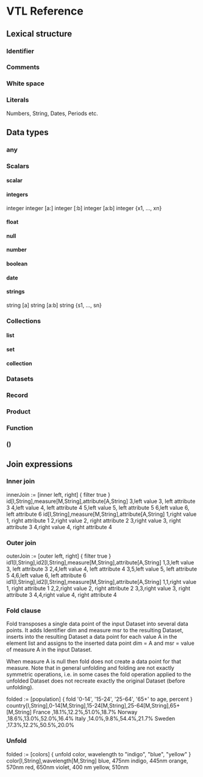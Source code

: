 # VTL Reference

## Lexical structure

### Identifier

### Comments

### White space

### Literals

Numbers, String, Dates, Periods etc.

## Data types

### any

### Scalars

#### scalar

#### integers

integer
integer [a:]
integer [:b]
integer [a:b]
integer {x1, ..., xn}

#### float

#### null

#### number

#### boolean

#### date

#### strings

string [a]
string [a:b]
string {s1, ..., sn}

### Collections

#### list

#### set

#### collection

### Datasets

### Record

### Product

### Function

### ()

## Join expressions

### Inner join

<div vtl-example>
    <vtl-code>
innerJoin := [inner left, right] {
    filter true
}
    </vtl-code>
    <vtl-dataset name="left">
id[I,String],measure[M,String],attribute[A,String]
3,left value 3, left attribute 3
4,left value 4, left attribute 4
5,left value 5, left attribute 5
6,left value 6, left attribute 6
    </vtl-dataset>
    <vtl-dataset name="right">
id[I,String],measure[M,String],attribute[A,String]
1,right value 1, right attribute 1
2,right value 2, right attribute 2
3,right value 3, right attribute 3
4,right value 4, right attribute 4
    </vtl-dataset>
    <vtl-data datasets="datasets" errors="errors"></vtl-data>
</div>

### Outer join

<div vtl-example>
    <vtl-code>
outerJoin := [outer left, right] {
    filter true
}
    </vtl-code>
    <vtl-dataset name="left">
id1[I,String],id2[I,String],measure[M,String],attribute[A,String]
1,3,left value 3, left attribute 3
2,4,left value 4, left attribute 4
3,5,left value 5, left attribute 5
4,6,left value 6, left attribute 6
    </vtl-dataset>
    <vtl-dataset name="right">
id1[I,String],id2[I,String],measure[M,String],attribute[A,String]
1,1,right value 1, right attribute 1
2,2,right value 2, right attribute 2
3,3,right value 3, right attribute 3
4,4,right value 4, right attribute 4
    </vtl-dataset>
    <vtl-data datasets="datasets" errors="errors"></vtl-data>
</div>

### Fold clause

Fold transposes a single data point of the input Dataset into several
data points. It adds Identifier dim and measure msr to the resulting
Dataset, inserts into the resulting Dataset a data point for each value
A in the element list and assigns to the inserted data point dim = A and
msr = value of measure A in the input Dataset.

When measure A is null then fold does not create a data point for that
measure. Note that in general unfolding and folding are not exactly
symmetric operations, i.e. in some cases the fold operation applied to
the unfolded Dataset does not recreate exactly the original Dataset
(before unfolding).

<div vtl-example>
    <vtl-code>
folded := [population] {
    fold '0-14', '15-24', '25-64', '65+' to age, percent
}
    </vtl-code>
    <vtl-dataset name="population">
country[I,String],0-14[M,String],15-24[M,String],25-64[M,String],65+[M,String]
France ,18.1%,12.2%,51.0%,18.7%
Norway ,18.6%,13.0%,52.0%,16.4%
Italy  ,14.0%,9.8%,54.4%,21.7%
Sweden ,17.3%,12.2%,50.5%,20.0%
    </vtl-dataset>
    <vtl-data datasets="datasets" errors="errors"></vtl-data>
</div>

### Unfold

<div vtl-example>
    <vtl-code>
folded := [colors] {
    unfold color, wavelength to "indigo", "blue", "yellow"
}
    </vtl-code>
    <vtl-dataset name="colors">
color[I,String],wavelength[M,String]
blue, 475nm
indigo, 445nm
orange, 570nm
red, 650nm
violet, 400 nm
yellow, 510nm
    </vtl-dataset>
    <vtl-data datasets="datasets" errors="errors"></vtl-data>
</div>
